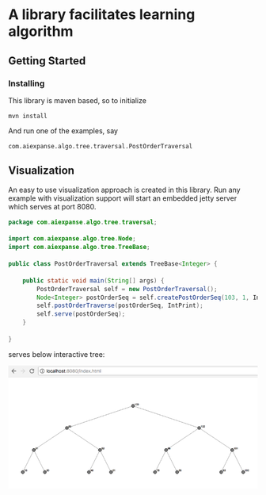 # A library facilitates learning algorithm

## Getting Started

### Installing

This library is maven based, so to initialize

```
mvn install
```

And run one of the examples, say

```
com.aiexpanse.algo.tree.traversal.PostOrderTraversal
```

## Visualization
An easy to use visualization approach is created in this library. Run any example with visualization
support will start an embedded jetty server which serves at port 8080.

```java
package com.aiexpanse.algo.tree.traversal;

import com.aiexpanse.algo.tree.Node;
import com.aiexpanse.algo.tree.TreeBase;

public class PostOrderTraversal extends TreeBase<Integer> {

    public static void main(String[] args) {
        PostOrderTraversal self = new PostOrderTraversal();
        Node<Integer> postOrderSeq = self.createPostOrderSeq(103, 1, IntGen);
        self.postOrderTraverse(postOrderSeq, IntPrint);
        self.serve(postOrderSeq);
    }

}
```

serves below interactive tree:

![Tree](images/tree.png?raw=true "Tree")